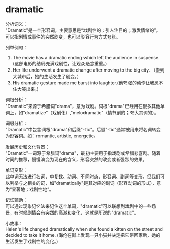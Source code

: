 # dramatic

分析词义：  
"Dramatic"是一个形容词，主要意思是“戏剧性的；引人注目的；激发情绪的”。可以指剧情或事件的突然剧变，也可以形容行为方式夸张。

  

列举例句：

  

1.  The movie has a dramatic ending which left the audience in suspense. (这部电影的结局充满戏剧性，让观众悬念重重。)
2.  Her life underwent a dramatic change after moving to the big city. （搬到大城市后，她的生活发生了剧变。）
3.  His dramatic gesture made me burst into laughter.(他夸张的动作让我忍不住大笑出来。)

  

词根分析：  
"Dramatic"来源于希腊词"drama"，意为戏剧。词根"drama"已经用在很多其他单词上，如"dramatize"（戏剧化）,"melodramatic"（情节剧的；夸大其词的）。

  

词缀分析：  
"Dramatic"中包含词根"drama"和后缀"-tic"。后缀"-tic"通常被用来将名词转变为形容词。如：romantic, artistic, energetic。

  

发展历史和文化背景：  
"Dramatic"一词源于希腊词"drama"，最初主要用于指戏剧或希腊悲喜剧。随着时间的推移，慢慢演变为现在的含义，形容突然的改变或者强烈的效果。

  

单词变形：  
此单词无法进行名词、单复数、动词、不同时态、形容词、副词等变形，但我们可以列举与之相关的词，如"dramatically"是其对应的副词（形容动词的形式），意为“显著地；戏剧性地”。

  

记忆辅助：  
可以通过现象记忆法来记住这个单词，"dramatic"可以联想到戏剧中的一些场景，有时候剧情会有突然的高潮和变化，这就是所说的"dramatic"。

  

小故事：  
Helen's life changed dramatically when she found a kitten on the street and decided to take it home. (海伦在街上发现一只小猫并决定把它带回家后，她的生活发生了戏剧性的变化。)
